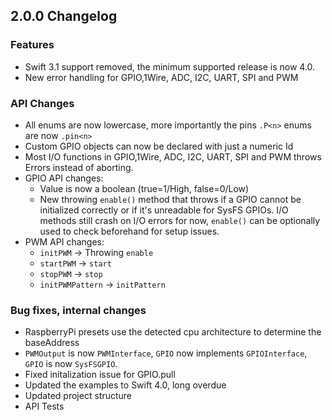 ## 2.0.0 Changelog

### Features

* Swift 3.1 support removed, the minimum supported release is now 4.0.
* New error handling for GPIO,1Wire, ADC, I2C, UART, SPI and PWM


### API Changes

* All enums are now lowercase, more importantly the pins `.P<n>` enums are now `.pin<n>`
* Custom GPIO objects can now be declared with just a numeric Id
* Most I/O functions in GPIO,1Wire, ADC, I2C, UART, SPI and PWM throws Errors instead of aborting.
* GPIO API changes:
    - Value is now a boolean (true=1/High, false=0/Low)
    - New throwing `enable()` method that throws if a GPIO cannot be initialized correctly or if it's unreadable for SysFS GPIOs.
    I/O methods still crash on I/O errors for now, `enable()` can be optionally used  to check beforehand for setup issues.
* PWM API changes:
    - `initPWM` -> Throwing `enable`
    - `startPWM` -> `start`
    - `stopPWM` -> `stop`
    - `initPWMPattern` -> `initPattern`

### Bug fixes, internal changes

* RaspberryPi presets use the detected cpu architecture to determine the baseAddress
* `PWMOutput` is now `PWMInterface`, `GPIO` now implements `GPIOInterface`, `GPIO` is now `SysFSGPIO`.
* Fixed initalization issue for GPIO.pull
* Updated the examples to Swift 4.0, long overdue
* Updated project structure
* API Tests
